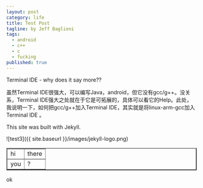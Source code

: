 ```yaml
---
layout: post
category: life
title: Test Post
tagline: by Jeff Baglioni
tags: 
  - android
  - c++
  - c
  - fucking
published: true
---
```


Terminal IDE - why does it say more??

虽然Terminal IDE很强大，可以编写Java，android，但它没有gcc/g++。没关系，Terminal IDE强大之处就在于它是可拓展的，具体可以看它的Help。此处，我说明一下，如何把gcc/g++加入Terminal IDE，其实就是将linux-arm-gcc加入Terminal IDE 。


This site was built with Jekyll.

![test3]({{ site.baseurl }}/images/jekyll-logo.png)

<table border=2>
<tr><td>hi</td><td>there</td></tr>
<tr><td>you</td><td>?</td></tr>
</table>

ok